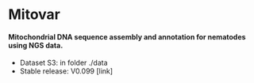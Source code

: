 # Mitovar
#### Mitochondrial DNA sequence assembly and annotation for nematodes using NGS data. 
- Dataset S3: in folder ./data 
- Stable release: V0.099 [link]

